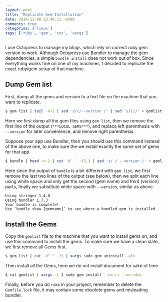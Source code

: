 ```yaml
---
layout: post
title: "Replicate Gem Installation"
date: 2014-11-08 23:48:11 -0500
comments: true
categories: ['linux']
tags: ['ruby', 'gem', 'cut', 'xargs']
---
```


I use Octopress to manage my blogs, which rely on correct ruby gem version to
work. Although Octopress use Bundler to manage the gem dependencies, a simple
`bundle install` does not work out of box. Since everything works fine on one of
my machines, I decided to replicate the exact ruby/gem setup of that machine.

<!--more-->

## Dump Gem list

First, dump all the gems and version to a text file on the machine that you want
to replicate.

```bash
$ gem list | tail -n+1 | sed 's/(/--version /' | sed 's/)//' > gemlist
```

Here we first dump all the gem files using `gem list`, then we remove the first
line of the output (`***LOCAL GEMS***`), and replace left parenthesis with
`--version` for later convenience, and remove right parenthesis.

Suppose your app use Bundler, then you should use this command instead
of the above one, to make sure the we install exactly the same set of gems for
that app.


```bash
$ bundle | head -n-2 | cut -d' ' -f2,3 | sed 's/ / --version /' > gemlist
```

Here since the output of `bundle` is a bit different with `gem list`, we first
remove the last two lines of the output (see below), then we split each line
using white space and only get the second (gem name) and third (version) parts,
finally we substitute white space with `--version`, similar as above.

```
Using stringex 1.4.0
Using bundler 1.7.3
Your bundle is complete!
Use `bundle show [gemname]` to see where a bundled gem is installed.
```

## Install the Gems

Copy the `gemlist` file to the machine that you want to install gems on, and use
this command to install the gems. To make sure we have a clean slate, we first
remove all Gems first.

```bash
$ gem list | cut -d" " -f1 | xargs sudo gem uninstall -aIx
```

Then install all the Gems, here we do not install document for sake of time.

```bash
$ cat gemlist | xargs -L 1 sudo gem install --no-ri --no-rdoc
```

Finally, before you do `rake` in your project, remember to delete the
`Gemfile.lock` file, it may contain some obsolete gems and misleading bundler.
